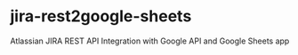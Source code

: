 # jira-rest2google-sheets
Atlassian JIRA REST API Integration with Google API and Google Sheets app

